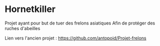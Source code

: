 # Hornetkiller
Projet ayant pour but de tuer des frelons asiatiques
Afin de protéger des ruches d'abeilles

Lien vers l'ancien projet : https://github.com/antopoid/Projet-frelons